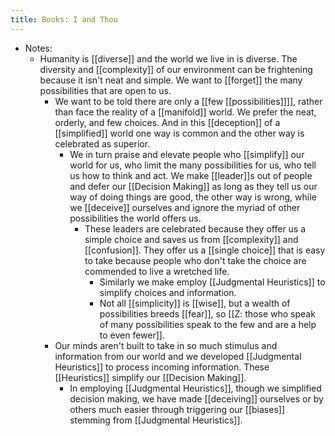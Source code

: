 ```yaml
---
title: Books: I and Thou
---
```


- Notes:
	- Humanity is [[diverse]] and the world we live in is diverse. The diversity and [[complexity]] of our environment can be frightening because it isn't neat and simple. We want to [[forget]] the many possibilities that are open to us.
		- We want to be told there are only a [[few [[possibilities]]]], rather than face the reality of a [[manifold]] world. We prefer the neat, orderly, and few choices. And in this [[deception]] of a [[simplified]] world one way is common and the other way is celebrated as superior.
			- We in turn praise and elevate people who [[simplify]] our world for us, who limit the many possibilities for us, who tell us how to think and act. We make [[leader]]s out of people and defer our [[Decision Making]] as long as they tell us our way of doing things are good, the other way is wrong, while we [[deceive]] ourselves and ignore the myriad of other possibilities the world offers us.
				- These leaders are celebrated because they offer us a simple choice and saves us from [[complexity]] and [[confusion]]. They offer us a [[single choice]] that is easy to take because people who don't take the choice are commended to live  a wretched life.
					- Similarly we make employ [[Judgmental Heuristics]] to simplify choices and information.
					- Not all [[simplicity]] is [[wise]], but a wealth of possibilities breeds [[fear]], so [[Z: those who speak of many possibilities speak to the few and are a help to even fewer]].
		- Our minds aren't built to take in so much stimulus and information from our world and we developed [[Judgmental Heuristics]] to process incoming information. These [[Heuristics]] simplify our [[Decision Making]].
			- In employing [[Judgmental Heuristics]], though we simplified decision making, we have made [[deceiving]] ourselves or by others much easier through triggering our [[biases]] stemming from [[Judgmental Heuristics]].